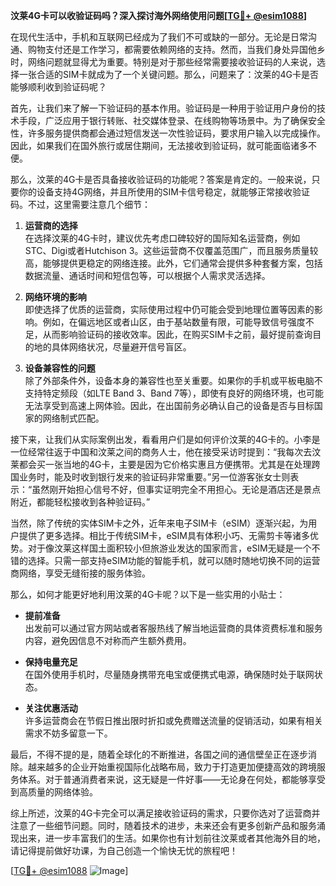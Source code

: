 **汶莱4G卡可以收验证码吗？深入探讨海外网络使用问题[[TG💪+ @esim1088](https://t.me/s/esim1088)]**

在现代生活中，手机和互联网已经成为了我们不可或缺的一部分。无论是日常沟通、购物支付还是工作学习，都需要依赖网络的支持。然而，当我们身处异国他乡时，网络问题就显得尤为重要。特别是对于那些经常需要接收验证码的人来说，选择一张合适的SIM卡就成为了一个关键问题。那么，问题来了：汶莱的4G卡是否能够顺利收到验证码呢？

首先，让我们来了解一下验证码的基本作用。验证码是一种用于验证用户身份的技术手段，广泛应用于银行转账、社交媒体登录、在线购物等场景中。为了确保安全性，许多服务提供商都会通过短信发送一次性验证码，要求用户输入以完成操作。因此，如果我们在国外旅行或居住期间，无法接收到验证码，就可能面临诸多不便。

那么，汶莱的4G卡是否具备接收验证码的功能呢？答案是肯定的。一般来说，只要你的设备支持4G网络，并且所使用的SIM卡信号稳定，就能够正常接收验证码。不过，这里需要注意几个细节：

1. **运营商的选择**  
   在选择汶莱的4G卡时，建议优先考虑口碑较好的国际知名运营商，例如STC、Digi或者Hutchison 3。这些运营商不仅覆盖范围广，而且服务质量较高，能够提供更稳定的网络连接。此外，它们通常会提供多种套餐方案，包括数据流量、通话时间和短信包等，可以根据个人需求灵活选择。

2. **网络环境的影响**  
   即使选择了优质的运营商，实际使用过程中仍可能会受到地理位置等因素的影响。例如，在偏远地区或者山区，由于基站数量有限，可能导致信号强度不足，从而影响验证码的接收效率。因此，在购买SIM卡之前，最好提前查询目的地的具体网络状况，尽量避开信号盲区。

3. **设备兼容性的问题**  
   除了外部条件外，设备本身的兼容性也至关重要。如果你的手机或平板电脑不支持特定频段（如LTE Band 3、Band 7等），即使有良好的网络环境，也可能无法享受到高速上网体验。因此，在出国前务必确认自己的设备是否与目标国家的网络制式匹配。

接下来，让我们从实际案例出发，看看用户们是如何评价汶莱的4G卡的。小李是一位经常往返于中国和汶莱之间的商务人士，他在接受采访时提到：“我每次去汶莱都会买一张当地的4G卡，主要是因为它价格实惠且方便携带。尤其是在处理跨国业务时，能及时收到银行发来的验证码非常重要。”另一位游客张女士则表示：“虽然刚开始担心信号不好，但事实证明完全不用担心。无论是酒店还是景点附近，都能轻松接收到各种验证码。”

当然，除了传统的实体SIM卡之外，近年来电子SIM卡（eSIM）逐渐兴起，为用户提供了更多选择。相比于传统SIM卡，eSIM具有体积小巧、无需剪卡等诸多优势。对于像汶莱这样国土面积较小但旅游业发达的国家而言，eSIM无疑是一个不错的选择。只需一部支持eSIM功能的智能手机，就可以随时随地切换不同的运营商网络，享受无缝衔接的服务体验。

那么，如何才能更好地利用汶莱的4G卡呢？以下是一些实用的小贴士：

- **提前准备**  
  出发前可以通过官方网站或者客服热线了解当地运营商的具体资费标准和服务内容，避免因信息不对称而产生额外费用。
  
- **保持电量充足**  
  在国外使用手机时，尽量随身携带充电宝或便携式电源，确保随时处于联网状态。
  
- **关注优惠活动**  
  许多运营商会在节假日推出限时折扣或免费赠送流量的促销活动，如果有相关需求不妨多留意一下。

最后，不得不提的是，随着全球化的不断推进，各国之间的通信壁垒正在逐步消除。越来越多的企业开始重视国际化战略布局，致力于打造更加便捷高效的跨境服务体系。对于普通消费者来说，这无疑是一件好事——无论身在何处，都能够享受到高质量的网络体验。

综上所述，汶莱的4G卡完全可以满足接收验证码的需求，只要你选对了运营商并注意了一些细节问题。同时，随着技术的进步，未来还会有更多创新产品和服务涌现出来，进一步丰富我们的生活。如果你也有计划前往汶莱或者其他海外目的地，请记得提前做好功课，为自己创造一个愉快无忧的旅程吧！

[[TG💪+ @esim1088](https://t.me/s/esim1088) ![Image](https://i.postimg.cc/4NQfJmqS/Snipaste-2025-05-13-00-14-12.png)]